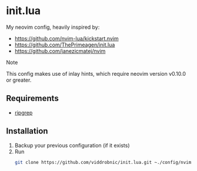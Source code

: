 # init.lua

My neovim config, heavily inspired by:

- https://github.com/nvim-lua/kickstart.nvim
- https://github.com/ThePrimeagen/init.lua
- https://github.com/janezicmatej/nvim

> [!NOTE]  
> This config makes use of inlay hints, which require neovim version v0.10.0 or greater.

## Requirements

- [ripgrep](https://github.com/BurntSushi/ripgrep)

## Installation

1. Backup your previous configuration (if it exists)
2. Run
   ```sh
   git clone https://github.com/viddrobnic/init.lua.git ~./config/nvim
   ```
